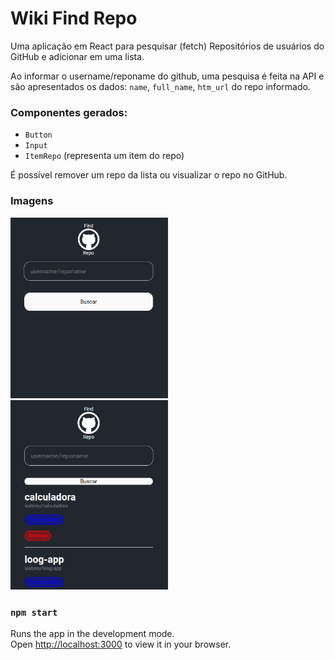# Wiki Find Repo

Uma aplicação em React para pesquisar (fetch) Repositórios de usuários do GitHub e adicionar em uma lista.

Ao informar o username/reponame do github, uma pesquisa é feita na API e são apresentados os dados: `name`, `full_name`, `htm_url` do repo informado.

### Componentes gerados:
- `Button`
- `Input`
- `ItemRepo` (representa um item do repo)

É possível remover um repo da lista ou visualizar o repo no GitHub.

### Imagens

<img src="src\assets\img1.png" width="50%" height="50%">
<img src="src\assets\img2.png" width="50%" height="50%">

### `npm start`

Runs the app in the development mode.\
Open [http://localhost:3000](http://localhost:3000) to view it in your browser.

